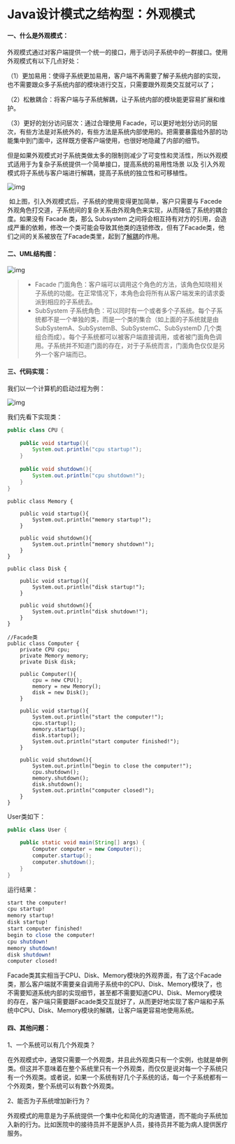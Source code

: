 # Java设计模式之结构型：外观模式

#### 一、什么是外观模式：

​    外观模式通过对客户端提供一个统一的接口，用于访问子系统中的一群接口。使用外观模式有以下几点好处：

（1）更加易用：使得子系统更加易用，客户端不再需要了解子系统内部的实现，也不需要跟众多子系统内部的模块进行交互，只需要跟外观类交互就可以了；

（2）松散耦合：将客户端与子系统解耦，让子系统内部的模块能更容易扩展和维护。

（3）更好的划分访问层次：通过合理使用 Facade，可以更好地划分访问的层次，有些方法是对系统外的，有些方法是系统内部使用的。把需要暴露给外部的功能集中到门面中，这样既方便客户端使用，也很好地隐藏了内部的细节。

​    但是如果外观模式对子系统类做太多的限制则减少了可变性和灵活性，所以外观模式适用于为复杂子系统提供一个简单接口，提高系统的易用性场景 以及 引入外观模式将子系统与客户端进行解耦，提高子系统的独立性和可移植性。

![img](http://hsy.sylianxizhuanyong.cn:9001/blog/2024/06/25/20181102104024941.jpg)

​    如上图，引入外观模式后，子系统的使用变得更加简单，客户只需要与 Facede 外观角色打交道，子系统间的复杂关系由外观角色来实现，从而降低了系统的耦合度。如果没有 Facade 类，那么 Subsystem 之间将会相互持有对方的引用，会造成严重的依赖，修改一个类可能会导致其他类的连锁修改，但有了Facade类，他们之间的关系被放在了Facade类里，起到了[解耦](https://so.csdn.net/so/search?q=解耦&spm=1001.2101.3001.7020)的作用。



#### 二、UML结构图：

![img](http://hsy.sylianxizhuanyong.cn:9001/blog/2024/06/25/20181102104601540.jpg)



> - Facade 门面角色：客户端可以调用这个角色的方法，该角色知晓相关子系统的功能。在正常情况下，本角色会将所有从客户端发来的请求委派到相应的子系统去。
> - SubSystem 子系统角色：可以同时有一个或者多个子系统。每个子系统都不是一个单独的类，而是一个类的集合（如上面的子系统就是由 SubSystemA、SubSystemB、SubSystemC、SubSystemD 几个类组合而成）。每个子系统都可以被客户端直接调用，或者被门面角色调用。子系统并不知道门面的存在，对于子系统而言，门面角色仅仅是另外一个客户端而已。



#### 三、代码实现：

我们以一个计算机的启动过程为例：

![img](http://hsy.sylianxizhuanyong.cn:9001/blog/2024/06/25/20181102104938448.png)

我们先看下实现类：

```java
public class CPU {
	
	public void startup(){
		System.out.println("cpu startup!");
	}
	
	public void shutdown(){
		System.out.println("cpu shutdown!");
	}
}
```

```
public class Memory {
	
	public void startup(){
		System.out.println("memory startup!");
	}
	
	public void shutdown(){
		System.out.println("memory shutdown!");
	}
}
```

 

```
public class Disk {
	
	public void startup(){
		System.out.println("disk startup!");
	}
	
	public void shutdown(){
		System.out.println("disk shutdown!");
	}
}
```

```
//Facade类
public class Computer {
	private CPU cpu;
	private Memory memory;
	private Disk disk;
	
	public Computer(){
		cpu = new CPU();
		memory = new Memory();
		disk = new Disk();
	}
	
	public void startup(){
		System.out.println("start the computer!");
		cpu.startup();
		memory.startup();
		disk.startup();
		System.out.println("start computer finished!");
	}
	
	public void shutdown(){
		System.out.println("begin to close the computer!");
		cpu.shutdown();
		memory.shutdown();
		disk.shutdown();
		System.out.println("computer closed!");
	}
}
```

User类如下：

```java
public class User {
 
	public static void main(String[] args) {
		Computer computer = new Computer();
		computer.startup();
		computer.shutdown();
	}
}
```

运行结果：

```perl
start the computer!
cpu startup!
memory startup!
disk startup!
start computer finished!
begin to close the computer!
cpu shutdown!
memory shutdown!
disk shutdown!
computer closed!
```

Facade类其实相当于CPU、Disk、Memory模块的外观界面，有了这个Facade类，那么客户端就不需要亲自调用子系统中的CPU、Disk、Memory模块了，也不需要知道系统内部的实现细节，甚至都不需要知道CPU、Disk、Memory模块的存在，客户端只需要跟Facade类交互就好了，从而更好地实现了客户端和子系统中CPU、Disk、Memory模块的解耦，让客户端更容易地使用系统。



#### 四、其他问题：

1、一个系统可以有几个外观类？

​    在外观模式中，通常只需要一个外观类，并且此外观类只有一个实例，也就是单例类。但这并不意味着在整个系统里只有一个外观类，而仅仅是说对每一个子系统只有一个外观类。或者说，如果一个系统有好几个子系统的话，每一个子系统都有一个外观类，整个系统可以有数个外观类。

2、能否为子系统增加新行为？

​    外观模式的用意是为子系统提供一个集中化和简化的沟通管道，而不能向子系统加入新的行为。比如医院中的接待员并不是医护人员，接待员并不能为病人提供医疗服务。